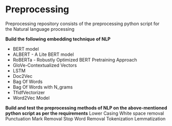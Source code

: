 # Preprocessing

Preprocessing repository consists of the preprocessing python script for the Natural language processing


**Build the following embedding technique of NLP**
* BERT model
* ALBERT - A Lite BERT model
* RoBERTa - Robustly Optimized BERT Pretraining Approach
* GloVe-Contextualized Vectors
* LSTM
* Doc2Vec
* Bag Of Words
* Bag Of Words with N_grams
* TfidfVectorizer
* Word2Vec Model

**Build and test the preprocessing methods of NLP on the above-mentioned python script as per the requirements**
Lower Casing
White space removal
Punctuation Mark Removal
Stop Word Removal
Tokenization
Lemmatization

